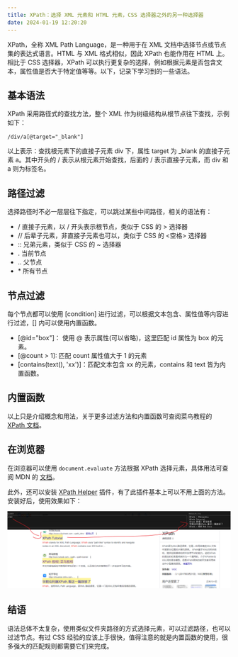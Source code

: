 ```yaml
---
title: XPath：选择 XML 元素和 HTML 元素，CSS 选择器之外的另一种选择器
date: 2024-01-19 12:20:20
---
```


XPath，全称 XML Path Language，是一种用于在 XML 文档中选择节点或节点集的表达式语言。HTML 与 XML 格式相似，因此 XPath 也能作用在 HTML 上。相比于 CSS 选择器，XPath 可以执行更复杂的选择，例如根据元素是否包含文本，属性值是否大于特定值等等。以下，记录下学习到的一些语法。

## 基本语法

XPath 采用路径式的查找方法，整个 XML 作为树级结构从根节点往下查找，示例如下：

```
/div/a[@target="_blank"]
```

以上表示：查找根元素下的直接子元素 div 下，属性 target 为 \_blank 的直接子元素 a。其中开头的 / 表示从根元素开始查找，后面的 / 表示直接子元素，而 div 和 a 则为标签名。

## 路径过滤

选择路径时不必一层层往下指定，可以跳过某些中间路径，相关的语法有：

- / 直接子元素，以 / 开头表示根节点，类似于 CSS 的 > 选择器
- // 后辈子元素，非直接子元素也可以，类似于 CSS 的 <空格> 选择器
- :: 兄弟元素，类似于 CSS 的 ~ 选择器
- . 当前节点
- .. 父节点
- \* 所有节点

## 节点过滤

每个节点都可以使用 [condition] 进行过滤，可以根据文本包含、属性值等内容进行过滤，[] 内可以使用内置函数。

- [@id="box"]： 使用 @ 表示属性(可以省略)，这里匹配 id 属性为 box 的元素。
- [@count > 1]: 匹配 count 属性值大于 1 的元素
- [contains(text(), 'xx')]：匹配文本包含 xx 的元素，contains 和 text 皆为内置函数。

## 内置函数

以上只是介绍概念和用法，关于更多过滤方法和内置函数可查阅菜鸟教程的 [XPath 文档](https://www.runoob.com/xpath/xpath-functions.html)。

## 在浏览器

在浏览器可以使用 `document.evaluate` 方法根据 XPath 选择元素，具体用法可查阅 MDN 的 [文档](https://developer.mozilla.org/zh-CN/docs/Web/API/Document/evaluate)。

此外，还可以安装 [XPath Helper](https://chromewebstore.google.com/detail/xpath-helper/hgimnogjllphhhkhlmebbmlgjoejdpjl) 插件，有了此插件基本上可以不用上面的方法。安装好后，使用效果如下：

![Alt text](./image.png)

## 结语

语法总体不太复杂，使用类似文件夹路径的方式选择元素，可以过滤路径，也可以过滤节点。有过 CSS 经验的应该上手很快，值得注意的就是内置函数的使用，很多强大的匹配规则都需要它们来完成。
